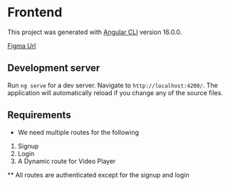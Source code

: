 # Frontend

This project was generated with [Angular CLI](https://github.com/angular/angular-cli) version 16.0.0.

[Figma Url](https://www.figma.com/file/e2huFcAhlbo4stM5hAlLKD/Angular-Assessment?type=design&node-id=0-1&t=CNeGq27RlTPSXvRm-0)

## Development server

Run `ng serve` for a dev server. Navigate to `http://localhost:4200/`. The application will automatically reload if you change any of the source files.

## Requirements

- We need multiple routes for the following

1. Signup
2. Login
3. A Dynamic route for Video Player

\*\* All routes are authenticated except for the signup and login

